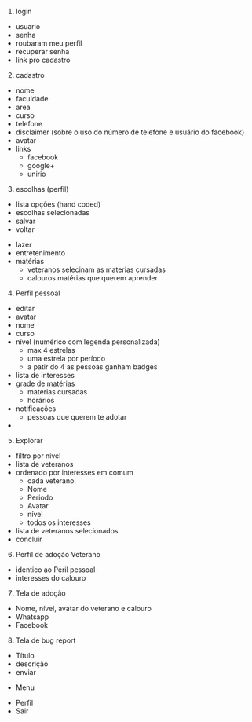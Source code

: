 1. login
  - usuario
  - senha
  - roubaram meu perfil
  - recuperar senha
  - link pro cadastro
2. cadastro
  - nome
  - faculdade
  - area
  - curso
  - telefone
  - disclaimer (sobre o uso do número de telefone e usuário do facebook)
  - avatar
  - links
    - facebook
    - google+
    - unirio
3. escolhas (perfil)
  - lista opções (hand coded)
  - escolhas selecionadas
  - salvar
  - voltar
  * lazer
  * entretenimento
  * matérias
    - veteranos selecinam as materias cursadas
    - calouros matérias que querem aprender
4. Perfil pessoal
  - editar
  - avatar
  - nome
  - curso
  - nível (numérico com legenda personalizada)
    * max 4 estrelas
    * uma estrela por período
    * a patir do 4 as pessoas ganham badges
  - lista de interesses
  - grade de matérias
    - materias cursadas
    - horários
  - notificações
    - pessoas que querem te adotar
  - 
5. Explorar
- filtro por nível
- lista de veteranos
- ordenado por interesses em comum
  - cada veterano:
  - Nome
  - Periodo
  - Avatar
  - nível
  - todos os interesses
- lista de veteranos selecionados
- concluir
6. Perfil de adoção Veterano
- identico ao Peril pessoal
- interesses do calouro
7. Tela de adoção
- Nome, nível, avatar do veterano e calouro
- Whatsapp
- Facebook
8. Tela de bug report
- Título
- descrição
- enviar

* Menu
- Perfil
- Sair

